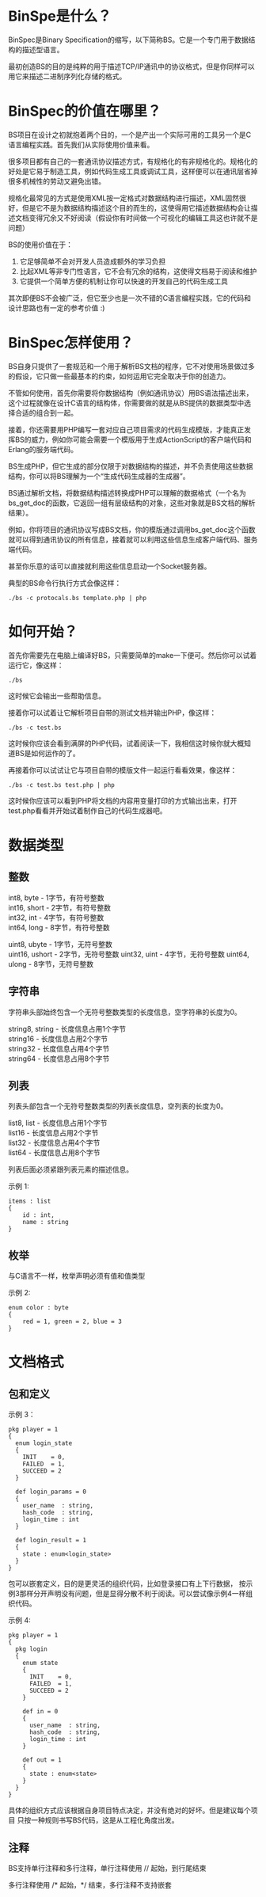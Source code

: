 BinSpe是什么？
==========

BinSpec是Binary Specification的缩写，以下简称BS。它是一个专门用于数据结构的描述型语言。  

最初创造BS的目的是纯粹的用于描述TCP/IP通讯中的协议格式，但是你同样可以用它来描述二进制序列化存储的格式。 

BinSpec的价值在哪里？
==========

BS项目在设计之初就抱着两个目的，一个是产出一个实际可用的工具另一个是C语言编程实践。首先我们从实际使用价值来看。

很多项目都有自己的一套通讯协议描述方式，有规格化的有非规格化的。规格化的好处是它易于制造工具，例如代码生成工具或调试工具，这样便可以在通讯层省掉很多机械性的劳动又避免出错。

规格化最常见的方式是使用XML按一定格式对数据结构进行描述，XML固然很好，但是它不是为数据结构描述这个目的而生的，这使得用它描述数据结构会让描述文档变得冗余又不好阅读（假设你有时间做一个可视化的编辑工具这也许就不是问题）  

BS的使用价值在于：

1. 它足够简单不会对开发人员造成额外的学习负担
2. 比起XML等非专门性语言，它不会有冗余的结构，这使得文档易于阅读和维护
3. 它提供一个简单方便的机制让你可以快速的开发自己的代码生成工具

其次即便BS不会被广泛，但它至少也是一次不错的C语言编程实践，它的代码和设计思路也有一定的参考价值 :)

BinSpec怎样使用？
==========

BS自身只提供了一套规范和一个用于解析BS文档的程序，它不对使用场景做过多的假设，它只做一些最基本的约束，如何运用它完全取决于你的创造力。 

不管如何使用，首先你需要将你数据结构（例如通讯协议）用BS语法描述出来，这个过程就像在设计C语言的结构体，你需要做的就是从BS提供的数据类型中选择合适的组合到一起。  

接着，你还需要用PHP编写一套对应自己项目需求的代码生成模版，才能真正发挥BS的威力，例如你可能会需要一个模版用于生成ActionScript的客户端代码和Erlang的服务端代码。  

BS生成PHP，但它生成的部分仅限于对数据结构的描述，并不负责使用这些数据结构，你可以将BS理解为一个“生成代码生成器的生成器”。

BS通过解析文档，将数据结构描述转换成PHP可以理解的数据格式（一个名为bs\_get\_doc的函数，它返回一组有层级结构的对象，这些对象就是BS文档的解析结果）。  

例如，你将项目的通讯协议写成BS文档，你的模版通过调用bs\_get\_doc这个函数就可以得到通讯协议的所有信息，接着就可以利用这些信息生成客户端代码、服务端代码。  

甚至你乐意的话可以直接就利用这些信息启动一个Socket服务器。  

典型的BS命令行执行方式会像这样：

    ./bs -c protocals.bs template.php | php

如何开始？
==========

首先你需要先在电脑上编译好BS，只需要简单的make一下便可。然后你可以试着运行它，像这样：  

    ./bs

这时候它会输出一些帮助信息。  

接着你可以试着让它解析项目自带的测试文档并输出PHP，像这样：

    ./bs -c test.bs

这时候你应该会看到满屏的PHP代码，试着阅读一下，我相信这时候你就大概知道BS是如何运作的了。  

再接着你可以试试让它与项目自带的模版文件一起运行看看效果，像这样：

    ./bs -c test.bs test.php | php

这时候你应该可以看到PHP将文档的内容用变量打印的方式输出出来，打开test.php看看并开始试着制作自己的代码生成器吧。

数据类型
==========

整数
----------

int8,  byte  - 1字节，有符号整数  
int16, short - 2字节，有符号整数  
int32, int   - 4字节，有符号整数  
int64, long  - 8字节，有符号整数  

uint8,  ubyte  - 1字节，无符号整数  
uint16, ushort - 2字节，无符号整数
uint32, uint   - 4字节，无符号整数
uint64, ulong  - 8字节，无符号整数

字符串
----------

字符串头部始终包含一个无符号整数类型的长度信息，空字符串的长度为0。  

string8, string  - 长度信息占用1个字节  
string16         - 长度信息占用2个字节  
string32         - 长度信息占用4个字节  
string64         - 长度信息占用8个字节  

列表
----------

列表头部包含一个无符号整数类型的列表长度信息，空列表的长度为0。  

list8, list  - 长度信息占用1个字节  
list16       - 长度信息占用2个字节  
list32       - 长度信息占用4个字节  
list64       - 长度信息占用8个字节  

列表后面必须紧跟列表元素的描述信息。  

示例 1:

    items : list
    {
        id : int,
        name : string
    }

枚举
----------

与C语言不一样，枚举声明必须有值和值类型  

示例 2:

    enum color : byte
    {
        red = 1, green = 2, blue = 3
    }

文档格式
==========

包和定义
----------

示例 3：

    pkg player = 1
    {
      enum login_state
      { 
        INIT    = 0,
        FAILED  = 1,
        SUCCEED = 2
      }

      def login_params = 0
      {
        user_name  : string,
        hash_code  : string,
        login_time : int
      }

      def login_result = 1
      {
        state : enum<login_state>
      }
    }

包可以嵌套定义，目的是更灵活的组织代码，比如登录接口有上下行数据，
按示例3那样分开声明没有问题，但是显得分散不利于阅读。可以尝试像示例4一样组织代码。

示例 4:

    pkg player = 1
    {
      pkg login
      {
        enum state
        { 
          INIT    = 0, 
          FAILED  = 1,
          SUCCEED = 2
        }

        def in = 0
        {
          user_name  : string,
          hash_code  : string,
          login_time : int
        }

        def out = 1
        {
          state : enum<state>
        }
      }
    }

具体的组织方式应该根据自身项目特点决定，并没有绝对的好坏。但是建议每个项目
只按一种规则书写BS代码，这是从工程化角度出发。

注释
----------

BS支持单行注释和多行注释，单行注释使用 // 起始，到行尾结束

多行注释使用 /* 起始，*/ 结束，多行注释不支持嵌套

